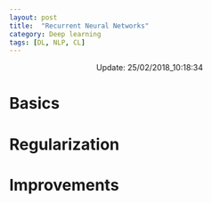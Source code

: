 ```yaml
---
layout: post
title:  "Recurrent Neural Networks"
category: Deep learning
tags: [DL, NLP, CL]
---
```






<center> Update: 25/02/2018_10:18:34</center>

  	
  	
  	
# Basics  	
  	
# Regularization  	
  	
# Improvements  	
